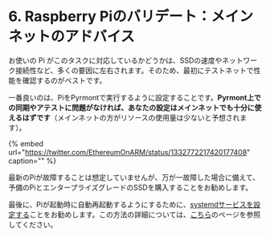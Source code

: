 # 6. Raspberry Piのバリデート：メインネットのアドバイス

お使いの Pi がこのタスクに対応しているかどうかは、SSDの速度やネットワーク接続性など、多くの要因に左右されます。そのため、最初にテストネットで性能を確認するのがベストです。

一番良いのは、PiをPyrmontで実行するように設定することです。**Pyrmont上での同期やアテストに問題がなければ、あなたの設定はメインネットでも十分に使えるはずです**（メインネットの方がリソースの使用量は少ないと予想されます）。

{% embed url="https://twitter.com/EthereumOnARM/status/1332772217420177408" caption="" %}

最新のPiが故障することは想定していませんが、万が一故障した場合に備えて、予備のPiとエンタープライズグレードのSSDを購入することをお勧めします。

最後に、Piが起動時に自動再起動するようにするために、[systemdサービスを設定する](https://www.raspberrypi.org/documentation/linux/usage/systemd.md)ことをお勧めします。この方法の詳細については、[こちら](https://status-im.github.io/nimbus-eth2/beacon-node-systemd.html)のページを参照してください。

